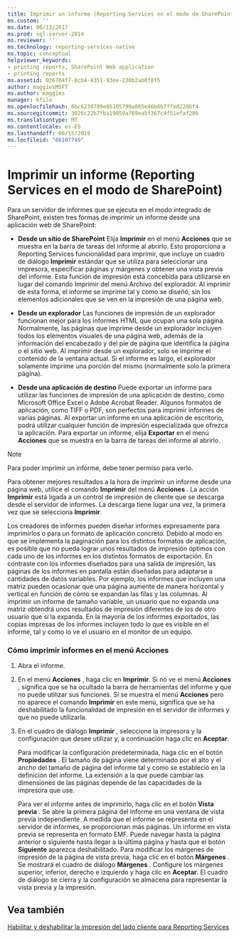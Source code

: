 ```yaml
---
title: Imprimir un informe (Reporting Services en el modo de SharePoint) | Microsoft Docs
ms.custom: ''
ms.date: 06/13/2017
ms.prod: sql-server-2014
ms.reviewer: ''
ms.technology: reporting-services-native
ms.topic: conceptual
helpviewer_keywords:
- printing reports, SharePoint Web application
- printing reports
ms.assetid: 026784f7-8cb4-4351-93ee-230b2ab0f8f5
author: maggiesMSFT
ms.author: maggies
manager: kfile
ms.openlocfilehash: 8bc6234789e85105799a865e46b8b7ffe82286f4
ms.sourcegitcommit: 3026c22b7fba19059a769ea5f367c4f51efaf286
ms.translationtype: MT
ms.contentlocale: es-ES
ms.lasthandoff: 06/15/2019
ms.locfileid: "66107749"
---
```

# <a name="print-a-report-reporting-services-in-sharepoint-mode"></a>Imprimir un informe (Reporting Services en el modo de SharePoint)
  Para un servidor de informes que se ejecuta en el modo integrado de SharePoint, existen tres formas de imprimir un informe desde una aplicación web de SharePoint:  
  
-   **Desde un sitio de SharePoint** Elija **Imprimir** en el menú **Acciones** que se muestra en la barra de tareas del informe al abrirlo. Esto proporciona a Reporting Services funcionalidad para imprimir, que incluye un cuadro de diálogo **Imprimir** estándar que se utiliza para seleccionar una impresora, especificar páginas y márgenes y obtener una vista previa del informe. Esta función de impresión está concebida para utilizarse en lugar del comando Imprimir del menú Archivo del explorador. Al imprimir de esta forma, el informe se imprime tal y como se diseñó, sin los elementos adicionales que se ven en la impresión de una página web.  
  
-   **Desde un explorador** Las funciones de impresión de un explorador funcionan mejor para los informes HTML que ocupan una sola página. Normalmente, las páginas que imprime desde un explorador incluyen todos los elementos visuales de una página web, además de la información del encabezado y del pie de página que identifica la página o el sitio web. Al imprimir desde un explorador, solo se imprime el contenido de la ventana actual. Si el informe es largo, el explorador solamente imprime una porción del mismo (normalmente solo la primera página).  
  
-   **Desde una aplicación de destino** Puede exportar un informe para utilizar las funciones de impresión de una aplicación de destino, como Microsoft Office Excel o Adobe Acrobat Reader. Algunos formatos de aplicación, como TIFF o PDF, son perfectos para imprimir informes de varias páginas. Al exportar un informe en una aplicación de escritorio, podrá utilizar cualquier función de impresión especializada que ofrezca la aplicación. Para exportar un informe, elija **Exportar** en el menú **Acciones** que se muestra en la barra de tareas del informe al abrirlo.  
  
> [!NOTE]  
>  Para poder imprimir un informe, debe tener permiso para verlo.  
  
 Para obtener mejores resultados a la hora de imprimir un informe desde una página web, utilice el comando **Imprimir** del menú **Acciones** . La acción **Imprimir** está ligada a un control de impresión de cliente que se descarga desde el servidor de informes. La descarga tiene lugar una vez, la primera vez que se selecciona **Imprimir**.  
  
 Los creadores de informes pueden diseñar informes expresamente para imprimirlos o para un formato de aplicación concreto. Debido al modo en que se implementa la paginación para los distintos formatos de aplicación, es posible que no pueda lograr unos resultados de impresión óptimos con cada uno de los informes en los distintos formatos de exportación. En contraste con los informes diseñados para una salida de impresión, las páginas de los informes en pantalla están diseñadas para adaptarse a cantidades de datos variables. Por ejemplo, los informes que incluyen una matriz pueden ocasionar que una página aumente de manera horizontal y vertical en función de cómo se expandan las filas y las columnas. Al imprimir un informe de tamaño variable, un usuario que no expanda una matriz obtendrá unos resultados de impresión diferentes de los de otro usuario que sí la expanda. En la mayoría de los informes exportados, las copias impresas de los informes incluyen todo lo que es visible en el informe, tal y como lo ve el usuario en el monitor de un equipo.  
  
### <a name="how-to-print-reports-from-the-actions-menu"></a>Cómo imprimir informes en el menú Acciones  
  
1.  Abra el informe.  
  
2.  En el menú **Acciones** , haga clic en **Imprimir**. Si no ve el menú **Acciones** , significa que se ha ocultado la barra de herramientas del informe y que no puede utilizar sus funciones. Si se muestra el menú **Acciones** pero no aparece el comando **Imprimir** en este menú, significa que se ha deshabilitado la funcionalidad de impresión en el servidor de informes y que no puede utilizarla.  
  
3.  En el cuadro de diálogo **Imprimir** , seleccione la impresora y la configuración que desee utilizar y, a continuación haga clic en **Aceptar**.  
  
     Para modificar la configuración predeterminada, haga clic en el botón **Propiedades** . El tamaño de página viene determinado por el alto y el ancho del tamaño de página del informe tal y como se estableció en la definición del informe. La extensión a la que puede cambiar las dimensiones de las páginas depende de las capacidades de la impresora que use.  
  
     Para ver el informe antes de imprimirlo, haga clic en el botón **Vista previa** . Se abre la primera página del informe en una ventana de vista previa independiente. A medida que el informe se representa en el servidor de informes, se proporcionan más páginas. Un informe en vista previa se representa en formato EMF. Puede navegar hasta la página anterior o siguiente hasta llegar a la última página y hasta que el botón **Siguiente** aparezca deshabilitado. Para modificar los márgenes de impresión de la página de vista previa, haga clic en el botón **Márgenes** . Se mostrará el cuadro de diálogo **Márgenes** . Configure los márgenes superior, inferior, derecho e izquierdo y haga clic en **Aceptar**. El cuadro de diálogo se cierra y la configuración se almacena para representar la vista previa y la impresión.  
  
## <a name="see-also"></a>Vea también  
 [Habilitar y deshabilitar la impresión del lado cliente para Reporting Services](../report-server/enable-and-disable-client-side-printing-for-reporting-services.md)  
  
  
